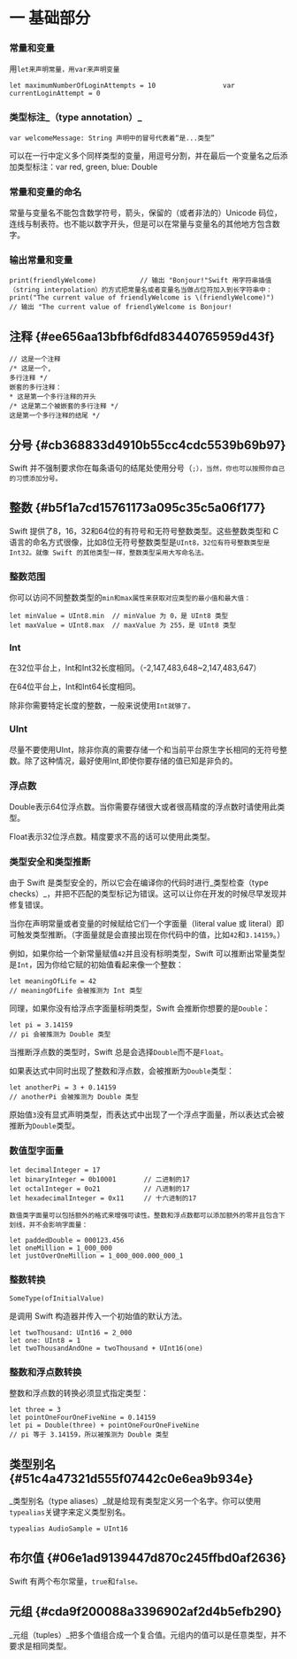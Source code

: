 # 一 基础部分

### 常量和变量

用`let来声明常量，用var来声明变量`

`let maximumNumberOfLoginAttempts = 10                
 var currentLoginAttempt = 0`

### 类型标注_（type annotation）_

```
var welcomeMessage: String 声明中的冒号代表着“是...类型”
```

可以在一行中定义多个同样类型的变量，用逗号分割，并在最后一个变量名之后添加类型标注：var red, green, blue: Double

### 常量和变量的命名

常量与变量名不能包含数学符号，箭头，保留的（或者非法的）Unicode 码位，连线与制表符。也不能以数字开头，但是可以在常量与变量名的其他地方包含数字。

### 输出常量和变量

`print(friendlyWelcome)          
// 输出 "Bonjour!"Swift 用字符串插值（string interpolation）的方式把常量名或者变量名当做占位符加入到长字符串中：print("The current value of friendlyWelcome is \(friendlyWelcome)")          
// 输出 "The current value of friendlyWelcome is Bonjour!`

## 注释 {#ee656aa13bfbf6dfd83440765959d43f}

```
// 这是一个注释
/* 这是一个,
多行注释 */
嵌套的多行注释：
* 这是第一个多行注释的开头
/* 这是第二个被嵌套的多行注释 */
这是第一个多行注释的结尾 */
```

## 分号 {#cb368833d4910b55cc4cdc5539b69b97}

Swift 并不强制要求你在每条语句的结尾处使用分号（`;），当然，你也可以按照你自己的习惯添加分号。`

## 整数 {#b5f1a7cd15761173a095c35c5a06f177}

Swift 提供了8，16，32和64位的有符号和无符号整数类型。这些整数类型和 C 语言的命名方式很像，比如8位无符号整数类型是`UInt8，32位有符号整数类型是Int32。就像 Swift 的其他类型一样，整数类型采用大写命名法。`

### 整数范围

你可以访问不同整数类型的`min和max属性来获取对应类型的最小值和最大值：`

```
let minValue = UInt8.min  // minValue 为 0，是 UInt8 类型
let maxValue = UInt8.max  // maxValue 为 255，是 UInt8 类型
```

### Int

在32位平台上，Int和Int32长度相同。（-2,147,483,648~2,147,483,647）

在64位平台上，Int和Int64长度相同。

除非你需要特定长度的整数，一般来说使用`Int就够了。`

### UInt

尽量不要使用UInt，除非你真的需要存储一个和当前平台原生字长相同的无符号整数。除了这种情况，最好使用Int,即使你要存储的值已知是非负的。

### 浮点数

Double表示64位浮点数。当你需要存储很大或者很高精度的浮点数时请使用此类型。

Float表示32位浮点数。精度要求不高的话可以使用此类型。

### 类型安全和类型推断

由于 Swift 是类型安全的，所以它会在编译你的代码时进行_类型检查（type checks）_，并把不匹配的类型标记为错误。这可以让你在开发的时候尽早发现并修复错误。

当你在声明常量或者变量的时候赋给它们一个字面量（literal value 或 literal）即可触发类型推断。（字面量就是会直接出现在你代码中的值，比如`42`和`3.14159`。）

例如，如果你给一个新常量赋值`42`并且没有标明类型，Swift 可以推断出常量类型是`Int`，因为你给它赋的初始值看起来像一个整数：

```
let meaningOfLife = 42
// meaningOfLife 会被推测为 Int 类型
```

同理，如果你没有给浮点字面量标明类型，Swift 会推断你想要的是`Double`：

```
let pi = 3.14159
// pi 会被推测为 Double 类型
```

当推断浮点数的类型时，Swift 总是会选择`Double`而不是`Float`。

如果表达式中同时出现了整数和浮点数，会被推断为`Double`类型：

```
let anotherPi = 3 + 0.14159
// anotherPi 会被推测为 Double 类型
```

原始值`3`没有显式声明类型，而表达式中出现了一个浮点字面量，所以表达式会被推断为`Double`类型。

### 数值型字面量

```
let decimalInteger = 17
let binaryInteger = 0b10001       // 二进制的17
let octalInteger = 0o21           // 八进制的17
let hexadecimalInteger = 0x11     // 十六进制的17

数值类字面量可以包括额外的格式来增强可读性。整数和浮点数都可以添加额外的零并且包含下划线，并不会影响字面量：

let paddedDouble = 000123.456
let oneMillion = 1_000_000
let justOverOneMillion = 1_000_000.000_000_1
```

### 整数转换

`SomeType(ofInitialValue)`

是调用 Swift 构造器并传入一个初始值的默认方法。

```
let twoThousand: UInt16 = 2_000
let one: UInt8 = 1
let twoThousandAndOne = twoThousand + UInt16(one)
```

### 整数和浮点数转换

整数和浮点数的转换必须显式指定类型：

```
let three = 3
let pointOneFourOneFiveNine = 0.14159
let pi = Double(three) + pointOneFourOneFiveNine
// pi 等于 3.14159，所以被推测为 Double 类型
```

## 类型别名 {#51c4a47321d555f07442c0e6ea9b934e}

_类型别名（type aliases）_就是给现有类型定义另一个名字。你可以使用`typealias`关键字来定义类型别名。

```
typealias AudioSample = UInt16
```

## 布尔值 {#06e1ad9139447d870c245ffbd0af2636}

Swift 有两个布尔常量，`true`和`false。`

## 元组 {#cda9f200088a3396902af2d4b5efb290}

_元组（tuples）_把多个值组合成一个复合值。元组内的值可以是任意类型，并不要求是相同类型。




